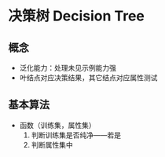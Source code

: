 # 决策树 Decision Tree

## 概念

- 泛化能力：处理未见示例能力强
- 叶结点对应决策结果，其它结点对应属性测试

## 基本算法

- 函数（训练集，属性集）
  1. 判断训练集是否纯净——若是
  1. 判断属性集中